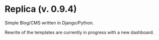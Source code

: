 Replica (v. 0.9.4)
=======

Simple Blog/CMS written in Django/Python.

Rewrite of the templates are currently in progress with a new dashboard. 